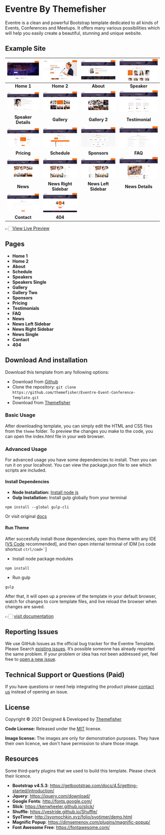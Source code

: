 # Eventre By Themefisher
Eventre is a clean and powerful Bootstrap template dedicated to all kinds of Events, Conferences and Meetups. It offers many various possibilities which will help you easily create a beautiful, stunning and unique website.

<!-- demo -->
## Example Site
| [![](screenshots/home1.jpg)](https://demo.themefisher.com/eventre/) | [![](screenshots/home2.jpg)](https://demo.themefisher.com/eventre/homepage-two.html) | [![](screenshots/about.jpg)](https://demo.themefisher.com/eventre/about.html) | [![](screenshots/speakers.jpg)](https://demo.themefisher.com/eventre/speakers.html) |
|:---:|:---:|:---:|:---:|
| **Home 1**  | **Home 2**  | **About** | **Speaker** |
| [![](screenshots/speaker-details.jpg)](https://demo.themefisher.com/eventre/single-speaker.html) | [![](screenshots/gallery.jpg)](https://demo.themefisher.com/eventre/gallery.html) | [![](screenshots/gallery2.jpg)](https://demo.themefisher.com/eventre/gallery-two.html) | [![](screenshots/testimonials.jpg)](https://demo.themefisher.com/eventre/testimonial.html) |
| **Speaker Details**  | **Gallery**  | **Gallery 2** | **Testimonial** |
| [![](screenshots/pricing.jpg)](https://demo.themefisher.com/eventre/pricing.html) | [![](screenshots/schedule.jpg)](https://demo.themefisher.com/eventre/schedule.html) | [![](screenshots/sponsors.jpg)](https://demo.themefisher.com/eventre/sponsors.html) | [![](screenshots/faq.jpg)](https://demo.themefisher.com/eventre/FAQ.html) |
| **Pricing**  | **Schedule**  | **Sponsors** | **FAQ** |
| [![](screenshots/news.jpg)](https://demo.themefisher.com/eventre/news.html) | [![](screenshots/newsrs.jpg)](https://demo.themefisher.com/eventre/news-right-sidebar.html) | [![](screenshots/newsls.jpg)](https://demo.themefisher.com/eventre/news-left-sidebar.html) | [![](screenshots/news-details.jpg)](https://demo.themefisher.com/eventre/news-single.html) |
| **News** | **News Right Sidebar**  | **News Left Sidebar**  |**News Details** |
| [![](screenshots/contact.jpg)](https://demo.themefisher.com/eventre/contact.html) | [![](screenshots/404.jpg)](https://demo.themefisher.com/eventre/404.html)
| **Contact** | **404**  |

👉🏻[View Live Preview](https://demo.themefisher.com/eventre/)

<!-- resources -->
## Pages
* **Home 1**
* **Home 2**
* **About**
* **Schedule**
* **Speakers**
* **Speakers Single**
* **Gallery**
* **Gallery Two**
* **Sponsors**
* **Pricing**
* **Testimonials**
* **FAQ**
* **News**
* **News Left Sidebar**
* **News Right Sidebar**
* **News Single**
* **Contact**
* **404**


<!-- download -->
## Download And installation
Download this template from any following options:

* Download from [Github](https://github.com/themefisher/Eventre-Event-Conference-Template/archive/master.zip)
* Clone the repository: `git clone https://github.com/themefisher/Eventre-Event-Conference-Template.git`
* Download from [Themefisher](https://themefisher.com/products/eventre-event-conference-website-template/)


<!-- installation -->
### Basic Usage
After downloading template, you can simply edit the HTML and CSS files from the `theme` folder. To preview the changes you make to the code, you can open the index.html file in your web browser.

### Advanced Usage
For advanced usage you have some dependencies to install. Then you can run it on your localhost. You can view the package.json file to see which scripts are included.

#### Install Dependencies
* **Node Installation:** [Install node js](https://nodejs.org/en/download/)
* **Gulp Installation:** Install gulp globally from your terminal 
```
npm install --global gulp-cli
```
Or visit original [docs](https://gulpjs.com/docs/en/getting-started/quick-start)

#### Run Theme
After succesfully install those dependencies, open this theme with any IDE [[VS Code](https://code.visualstudio.com/) recommended], and then open internal terminal of IDM [vs code shortcut <code>ctrl/cmd+\`</code>]

* Install node package modules
```
npm install
```
* Run gulp
```
gulp
```
After that, it will open up a preview of the template in your default browser, watch for changes to core template files, and live reload the browser when changes are saved.

👉🏻 [visit documentation](https://docs.themefisher.com/eventre/)


<!-- reporting issue -->
## Reporting Issues
We use GitHub Issues as the official bug tracker for the Eventre Template. Please Search [existing issues](https://github.com/themefisher/Eventre-Event-Conference-Template/issues). It’s possible someone has already reported the same problem.
If your problem or idea has not been addressed yet, feel free to [open a new issue](https://github.com/themefisher/Eventre-Event-Conference-Template/issues).

<!-- support -->
## Technical Support or Questions (Paid)
If you have questions or need help integrating the product please [contact us](mailto:mehedi@themefisher.com) instead of opening an issue.

<!-- licence -->
## License
Copyright &copy; 2021 Designed & Developed by [Themefisher](https://themefisher.com)

**Code License:** Released under the [MIT](https://github.com/themefisher/Eventre-Event-Conference-Template/blob/master/LICENSE) license.

**Image license:** The images are only for demonstration purposes. They have their own licence, we don't have permission to share those image.

<!-- resources -->
## Resources
Some third-party plugins that we used to build this template. Please check their licence.
* **Bootstrap v4.5.3**: https://getbootstrap.com/docs/4.5/getting-started/introduction/
* **Jquery**: https://jquery.com/download/
* **Google Fonts**: http://fonts.google.com/
* **Slick**: https://kenwheeler.github.io/slick/
* **Shuffle**: https://vestride.github.io/Shuffle/
* **SyoTimer**: http://syomochkin.xyz/folio/syotimer/demo.html
* **Magnific Popup**: https://dimsemenov.com/plugins/magnific-popup/
* **Font Awesome Free**: https://fontawesome.com/